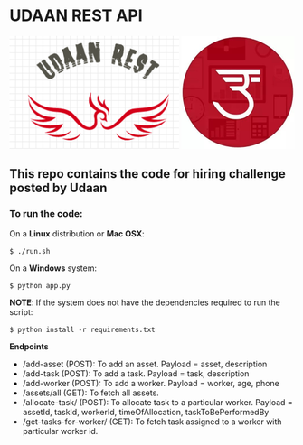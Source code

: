 # UDAAN REST API

<p align="center">
  <img width="300" height="200" src="images/my-logo.png">
  <img width="200" height="200" src="images/udaan-logo.jpg">
</p>

## This repo contains the code for hiring challenge posted by Udaan


### To run the code:

On a **Linux** distribution or **Mac OSX**:

```
$ ./run.sh
```

On a **Windows** system:

```
$ python app.py
```

**NOTE**: If the system does not have the dependencies required to run the script:

```
$ python install -r requirements.txt
```

**Endpoints**

- /add-asset (POST): To add an asset. Payload = asset, description
- /add-task (POST): To add a task. Payload = task, description
- /add-worker (POST): To add a worker. Payload = worker, age, phone
- /assets/all (GET): To fetch all assets.
- /allocate-task/ (POST): To allocate task to a particular worker. Payload = assetId, taskId, workerId, timeOfAllocation, taskToBePerformedBy
- /get-tasks-for-worker/<workerId> (GET): To fetch task assigned to a worker with particular worker id.
